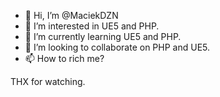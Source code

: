 - 👋 Hi, I’m @MaciekDZN
- 👀 I’m interested in UE5 and PHP.
- 🌱 I’m currently learning UE5 and PHP.
- 💞️ I’m looking to collaborate on PHP and UE5.
- 📫 How to rich me?

<!---
MaciekDZN/MaciekDZN is a ✨ special ✨ repository because its `README.md` (this file) appears on your GitHub profile.
You can click the Preview link to take a look at your changes.
--->

THX for watching.
